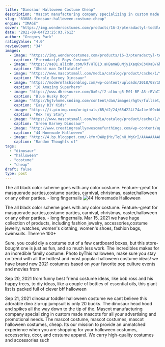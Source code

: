 ```yaml
---
title: "Dinosaur Halloween Costume Cheap"
description: "Mascot manufacturing company specializing in custom made mascots for all your advertising and promotional needs. The mascot costume, mascot costumes, mascot halloween costumes, cheap"
slug: "63088-dinosaur-halloween-costume-cheap"
engine: "IMAGE"
cover: "https://img.wondercostumes.com/products/16-3/pteradactyl-toddler-2t4t.jpg"
date: "2021-09-04T23:25:03.761Z"
author: "Gregory Park"
ratingValue: "4.0"
reviewCount: "34"
images:
  - image: "https://img.wondercostumes.com/products/16-3/pteradactyl-toddler-2t4t.jpg"
    caption: "Pterodactyl Boys Costume"
  - image: "https://ae01.alicdn.com/kf/HTB13.aHBamWBuNjy1Xaq6xCbXXaB/Ghost-man-Inflatable-Monster-Costume-Scary-Green-Alien-dinosaur-Mascot-Cosplay-Costume-for-Adult-animal-Halloween.jpg"
    caption: "Ghost man Inflatable"
  - image: "https://www.mascotsmall.com/media/catalog/product/cache/1/thumbnail/600x/17f82f742ffe127f42dca9de82fb58b1/d/i/dinosaur_mascotsmsc20803.jpg"
    caption: "Purple Barney Dinosaur"
  - image: "https://modernfashionblog.com/wp-content/uploads/2018/08/18-Amazing-Superhero-Halloween-Costumes-For-Kids-Men-Women-2018-12.jpg"
    caption: "18 Amazing Superhero"
  - image: "https://www.dhresource.com/0x0s/f2-albu-g5-M01-BF-A8-rBVaI1l2jnqANBoJAAC4BZWEznM848.jpg/blue-husky-dog-mascot-costume-wolf-fox-fancy.jpg"
    caption: "Blue Husky Dog"
  - image: "http://hgtvhome.sndimg.com/content/dam/images/hgtv/fullset/2013/5/2/0/original_Marian-Parsons-Halloween-dinosaur-costume-beauty2_3x4.jpg.rend.hgtvcom.1280.1707.suffix/1473129234068.jpeg"
    caption: "Easy DIY Kids"
  - image: "https://i.pinimg.com/originals/65/d2/24/65d224f74a1bef09cb0028980fbf15a2.jpg"
    caption: "Rex Toy Story"
  - image: "https://www.mascotsmall.com/media/catalog/product/cache/1/thumbnail/600x/17f82f742ffe127f42dca9de82fb58b1/m/a/mascot_img_1893.jpg"
    caption: "Green Barney Dinosaur"
  - image: "http://www.creatingreallyawesomefunthings.com/wp-content/uploads/2014/11/Sirracha-couple.jpg"
    caption: "44 Homemade Halloween"
  - image: "http://4.bp.blogspot.com/-kYmrDWUpjMc/TqCnH_WgKrI/AAAAAAAAE0o/kv5y8aenw4k/s1600/100_1130.JPG"
    caption: "Random Thoughts of"
tags:
  - "dinosaur"
  - "halloween"
  - "costume"
  - "cheap"
draft: false
type: post
---
```


The all black color scheme goes with any color costume. Feature:-great for masquerade parties,costume parties, carnival, christmas, easter,halloween or any other parties. - long fingernails
![44 Homemade Halloween](http://www.creatingreallyawesomefunthings.com/wp-content/uploads/2014/11/Sirracha-couple.jpg "44 Homemade Halloween")

The all black color scheme goes with any color costume. Feature:-great for masquerade parties,costume parties, carnival, christmas, easter,halloween or any other parties. - long fingernails. Mar 15, 2021 we have huge collection of products, including fashion jewelry, accessories,costume jewelry, watches, women&#39;s clothing, women&#39;s shoes, fashion bags, swimsuits. There&#39;re 100+
<!--inArticleAds-->

<!--galleryOne-->

Sure, you could diy a costume out of a few cardboard boxes, but this store-bought one is just as fun, and so much less work. The incredibles makes for an incredible family costume. Photo byThis halloween, make sure you stay on trend with all the hottest and most popular halloween costume ideas! we have brand new 2021 costumes based on your favorite pop culture events and movies from
<!--inArticleAds-->

<!--galleryTwo-->

Sep 20, 2021 from funny best friend costume ideas, like bob ross and his happy trees, to diy ideas, like a couple of bottles of essential oils, this giant list is packed full of clever bff halloween
<!--galleryThree-->

Sep 21, 2021 dinosaur toddler halloween costume we cant believe this adorable dino zip-up jumpsuit is only 20 bucks. The dinosaur head hood and spikes all the way down to the tip of the. Mascot manufacturing company specializing in custom made mascots for all your advertising and promotional needs. The mascot costume, mascot costumes, mascot halloween costumes, cheap. Its our mission to provide an unmatched experience when you are shopping for your halloween costumes, accessories, dcor, and costume apparel. We carry high-quality costumes and accessories such